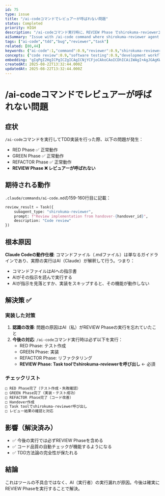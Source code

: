 ```yaml
---
id: 75
type: issue
title: "/ai-codeコマンドでレビュアーが呼ばれない問題"
status: Completed
priority: HIGH
description: "/ai-codeコマンド実行時に、REVIEW Phase でshirokuma-reviewerエージェントが呼ばれるべきだが、実際には呼ばれていない"
aiSummary: "Issue with /ai-code command where shirokuma-reviewer agent is not being called during REVIEW phase of TDD implementation, affecting code quality assurance workflow"
tags: ["ai-code","tdd","bug","reviewer","task"]
related: [80,44]
keywords: {"ai-code":1,"command":0.9,"reviewer":0.9,"shirokuma-reviewer":0.9,"phase":0.8}
concepts: {"code review":0.9,"software testing":0.9,"development workflow":0.8,"automation":0.8,"bug tracking":0.8}
embedding: "gIqPgI2HgICPgICZgICAgICNjYCFjoCAkoCAoICDhICAiIWAgI+AgJGAgKWAjY+AgIKLgIOJgICRgICigJSWgICAg4CLgoCAiYCApoCRk4CAg4CAkYCAgIGAgKWAlIiAgIqDgI+FgICAgICdgI+AgICNi4CSjICAh4CAloCFgoA="
createdAt: 2025-08-22T13:32:44.000Z
updatedAt: 2025-08-22T13:32:44.000Z
---
```


# /ai-codeコマンドでレビュアーが呼ばれない問題

## 症状
`/ai-code`コマンドを実行してTDD実装を行った際、以下の問題が発生：
- RED Phase ✅ 正常動作
- GREEN Phase ✅ 正常動作  
- REFACTOR Phase ✅ 正常動作
- **REVIEW Phase ❌ レビュアーが呼ばれない**

## 期待される動作
`.claude/commands/ai-code.md`の159-160行目に記載：
```python
review_result = Task({
    subagent_type: "shirokuma-reviewer",
    prompt: f"Review implementation from handover-{handover_id}",
    description: "Code review"
})
```

## 根本原因
**Claude Codeの動作仕様**: コマンドファイル（.mdファイル）は単なるガイドラインであり、実際の実行はAI（Claude）が解釈して行う。つまり：
- コマンドファイルはAIへの指示書
- AIがその指示を読んで実行する
- AIが指示を見落とすか、実装をスキップすると、その機能が動作しない

## 解決策 ✅
### 実装した対策
1. **認識の改善**: 問題の原因はAI（私）がREVIEW Phaseの実行を忘れていたこと
2. **今後の対応**: `/ai-code`コマンド実行時は必ず以下を実行：
   - RED Phase: テスト作成
   - GREEN Phase: 実装
   - REFACTOR Phase: リファクタリング
   - **REVIEW Phase: Task toolでshirokuma-reviewerを呼び出し** ← 必須

### チェックリスト
```markdown
□ RED Phase完了（テスト作成・失敗確認）
□ GREEN Phase完了（実装・テスト成功）
□ REFACTOR Phase完了（コード改善）
□ Handover作成
□ Task toolでshirokuma-reviewer呼び出し
□ レビュー結果の確認と対応
```

## 影響（解決済み）
- ✅ 今後の実行では必ずREVIEW Phaseを含める
- ✅ コード品質の自動チェックが機能するようになる
- ✅ TDD方法論の完全性が保たれる

## 結論
これはツールの不具合ではなく、AI（実行者）の実行漏れが原因。今後は確実にREVIEW Phaseを実行することで解決。